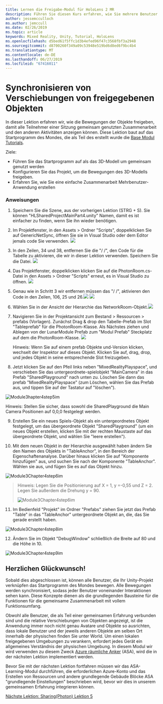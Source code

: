 ```yaml
---
title: Lernen die Freigabe-Modul für HoloLens 2 MR
description: Führen Sie diesen Kurs erfahren, wie Sie mehrere Benutzer freigegebene Umgebungen innerhalb einer HoloLens-2-Anwendung zu implementieren.
author: jessemcculloch
ms.author: jemccull
ms.date: 02/26/2019
ms.topic: article
keywords: Mixed Reality, Unity, Tutorial, HoloLens
ms.openlocfilehash: d5bed61f5ffc1d3b4efed96f47c3568fbf3a2948
ms.sourcegitcommit: d8700260f349a09c53948e519bd6d8ed6f9bc4b4
ms.translationtype: MT
ms.contentlocale: de-DE
ms.lasthandoff: 06/27/2019
ms.locfileid: "67416011"
---
```

# <a name="synchronizing-the-movements-of-shared-objects"></a>Synchronisieren von Verschiebungen von freigegebenen Objekten

In dieser Lektion erfahren wir, wie die Bewegungen der Objekte freigeben, damit alle Teilnehmer einer Sitzung gemeinsam genutzten Zusammenarbeit und den anderen Aktivitäten anzeigen können. Diese Lektion baut auf das Startprogramm des Mondes, die als Teil des erstellt wurde die [Base Modul Tutorials](mrlearning-base.md).

Ziele:

- Führen Sie das Startprogramm auf als das 3D-Modell um gemeinsam genutzt werden
- Konfigurieren Sie das Projekt, um die Bewegungen des 3D-Modells freigeben.
- Erfahren Sie, wie Sie eine einfache Zusammenarbeit Mehrbenutzer-Anwendung erstellen

### <a name="instructions"></a>Anweisungen

1. Speichern Sie die Szene, aus der vorherigen Lektion (STRG + S). Sie können "HLSharedProjectMainPart4.unity" Namen, damit es ist einfacher zu finden, wenn Sie ihn wieder benötigen.

2. Im Projektfenster, in den Assets > Ordner "Scripts", doppelklicken Sie auf GenericNetSync, öffnen Sie sie in Visual Studio oder dem Editor jemals code Sie verwenden.  ![](images/module3chapter4updatestep2.png)

3. In den Zeilen, 34 und 38, entfernen Sie die "/ /", den Code für die Tabelle zu aktivieren, die wir in dieser Lektion verwenden.  Speichern Sie die Datei. ![](images/module3chapter4updatestep3.png)

4. Das Projektfenster, doppelklicken klicken Sie auf die PhotonRoom.cs-Datei in den Assets > Ordner "Scripts" erneut, es in Visual Studio zu öffnen. ![](images/module3chapter4updatestep4.png)

5. Genau wie in Schritt 3 wir entfernen müssen das "/ /", aktivieren den Code in den Zeilen, 106, 25 und 26.![](images/module3chapter4updatestep5a.png) ![](images/module3chapter4updatestep5b.png)

6. Wählen Sie in der Ansicht der Hierarchie das NetworkRoom-Objekt.![](images/module3chapter4updatestep6.png)

7. Navigieren Sie in der Projektansicht zum Bestand > Ressourcen > prefabs (Vorlagen). Zunächst Drag & drop den Tabelle-Prefab im Slot "Tableprefab" für die PhotonRoom-Klasse. Als Nächstes ziehen und Ablegen von der LunarModule Prefab zum "Modul Prefab" Steckplatz auf dem die PhotonRoom-Klasse. ![](images/module3chapter4updatestep7.png)

   Hinweis: Wenn Sie auf einem prefab Objekte und-Version klicken, wechselt der Inspektor auf dieses Objekt. Klicken Sie auf, drag, drop, und jedes Objekt in seine entsprechende Slot freizugeben.



8. Jetzt klicken Sie auf den Pfeil links neben "MixedRealityPlayspace", und verschieben Sie das untergeordnete-spielobjekt "MainCamera" in das Prefab "SharedPlayground" nach unten zu. Löschen Sie dann das prefab "MixedRealityPlayspace" (zum Löschen, wählen Sie das Prefab aus, und tippen Sie auf der Tastatur auf "löschen").

![Module3hapter4step5im](images/module3chapter4step5im.PNG)

Hinweis:  Stellen Sie sicher, dass sowohl die SharedPlayground die Main Camera Positionen auf 0,0,0 festgelegt werden.

9. Erstellen Sie ein neues Spiels-Objekt als ein untergeordnetes Objekt festgelegt, um das übergeordnete Objekt "SharedPlayground" (um ein neues Objekt erstellen, klicken Sie mit der rechten Maustaste auf das übergeordnete Objekt, und wählen Sie "leere erstellen"). 

10. Mit dem neuen Objekt in der Hierarchie ausgewählt haben ändern Sie den Namen des Objekts in "TableAnchor", in den Bereich der Eigenschaftenanalyse. Darüber hinaus klicken Sie auf "Komponente hinzufügen" aus, und suchen Sie nach der Komponente "TableAnchor". Wählen sie aus, und fügen Sie es auf das Objekt hinzu. 

![Module3Chapter4step6im](images/module3chapter4step7im.PNG)

> Hinweis: Legen Sie die Positionierung auf X = 1, y =-0,55 und Z = 2. Legen Sie außerdem die Drehung y = 90. 
>
> ![Module3Chapter4step6im](images/module3chapter4noteim.PNG)

11. Im Bedienfeld "Projekt" im Ordner "Prefabs" ziehen Sie jetzt das Prefab "Table" in das "TableAnchor" untergeordnete Objekt an, die, das Sie gerade erstellt haben.

![Module3Chapter4step8im](images/module3chapter4step8im.PNG)



12. Ändern Sie im Objekt "DebugWindow" schließlich die Breite auf 80 und die Höhe in 10.

![Module3Chapter4step9im](images/module3chapter4step11im.PNG)




## <a name="congratulations"></a>Herzlichen Glückwunsch!

Sobald dies abgeschlossen ist, können alle Benutzer, die Ihr Unity-Projekt verknüpfen das Startprogramm des Mondes bewegen. Alle Bewegungen werden synchronisiert, sodass jeder Benutzer voneinander Interaktionen sehen kann. Diese Konzepte dienen als die grundlegenden Bausteine für die Funktionen für die gemeinsame Zusammenarbeit mit vollem Funktionsumfang. 

Obwohl alle Benutzer, die als Teil einer gemeinsamen Erfahrung verbunden sind und die relative Verschiebungen von Objekten angezeigt, ist die Anwendung immer noch nicht genau Avatare und Objekte so ausrichten, dass lokale Benutzer und der jeweils anderen Objekte am selben Ort innerhalb der physischen finden Sie unter World. Um einen lokalen freigegebenen Umgebungen zu verankern, erfordert jedes Gerät ein allgemeines Verständnis der physischen Umgebung. In diesem Modul wir wird verwenden zu diesem Zweck [Azure räumliche Anker](<https://azure.microsoft.com/en-us/services/spatial-anchors/>) (ASA), wird die in der nächsten Lektion implementiert werden.

Bevor Sie mit der nächsten Lektion fortfahren müssen wir das ASA-Learning-Modul durchführen, die erforderlichen Azure-Konto und das Erstellen von Ressourcen und andere grundlegende Gebäude Blöcke ASA "grundlegende Einstellungen" beschrieben wird, bevor wir dies in unserem gemeinsamen Erfahrung integrieren können.

[Nächste Lektion: Sharing(Photon) Lektion 5](mrlearning-sharing(photon)-ch5.md)

